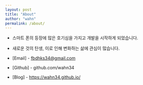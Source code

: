 ```yaml
---
layout: post
title: "About"
author: "wahn"
permalink: /about/
---
```


- 스마트 폰의 등장에 많은 호기심을 가지고 개발을 시작하게 되었습니다.
- 새로운 것의 탄생, 이로 인해 변화하는 삶에 관심이 많습니다.

- [Email] - fbdhks34@gmail.com
- [Github] - github.com/wahn34
- [Blog] - https://wahn34.github.io/ 
